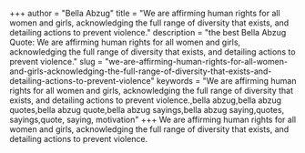 +++
author = "Bella Abzug"
title = "We are affirming human rights for all women and girls, acknowledging the full range of diversity that exists, and detailing actions to prevent violence."
description = "the best Bella Abzug Quote: We are affirming human rights for all women and girls, acknowledging the full range of diversity that exists, and detailing actions to prevent violence."
slug = "we-are-affirming-human-rights-for-all-women-and-girls-acknowledging-the-full-range-of-diversity-that-exists-and-detailing-actions-to-prevent-violence"
keywords = "We are affirming human rights for all women and girls, acknowledging the full range of diversity that exists, and detailing actions to prevent violence.,bella abzug,bella abzug quotes,bella abzug quote,bella abzug sayings,bella abzug saying,quotes, sayings,quote, saying, motivation"
+++
We are affirming human rights for all women and girls, acknowledging the full range of diversity that exists, and detailing actions to prevent violence.
